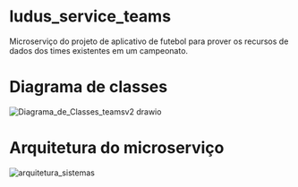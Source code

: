 # ludus_service_teams
Microserviço do projeto de aplicativo de futebol para prover os recursos de dados dos times existentes em um campeonato.

# Diagrama de classes
![Diagrama_de_Classes_teamsv2 drawio](https://user-images.githubusercontent.com/61196859/226134778-9489fe13-a39a-43f1-820a-9c915a8e9e32.png)

# Arquitetura do microserviço
![arquitetura_sistemas](https://user-images.githubusercontent.com/61196859/226135067-0f72d6a9-1595-4f04-947f-6fa046b66ea6.png)
